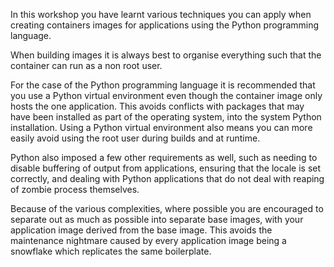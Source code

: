 In this workshop you have learnt various techniques you can apply when creating containers images for applications using the Python programming language.

When building images it is always best to organise everything such that the container can run as a non root user.

For the case of the Python programming language it is recommended that you use a Python virtual environment even though the container image only hosts the one application. This avoids conflicts with packages that may have been installed as part of the operating system, into the system Python installation. Using a Python virtual environment also means you can more easily avoid using the root user during builds and at runtime.

Python also imposed a few other requirements as well, such as needing to disable buffering of output from applications, ensuring that the locale is set correctly, and dealing with Python applications that do not deal with reaping of zombie process themselves.

Because of the various complexities, where possible you are encouraged to separate out as much as possible into separate base images, with your application image derived from the base image. This avoids the maintenance nightmare caused by every application image being a snowflake which replicates the same boilerplate.
